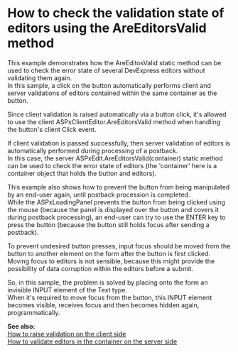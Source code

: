 # How to check the validation state of editors using the AreEditorsValid method


<p>This example demonstrates how the AreEditosValid static method can be used to check the error state of several DevExpress editors without validating them again.<br />
In this sample, a click on the button automatically performs client and server validations of editors contained within the same container as the button. </p><p>Since client validation is raised automatically via a button click, it's allowed to use the client ASPxClientEditor.AreEditorsValid method when handling the button's client Click event.</p><p>If client validation is passed successfully, then server validation of editors is automatically performed during processing of a postback.<br />
In this case, the server ASPxEdit.AreEditorsValid(container) static method can be used to check the error state of editors (the 'container' here is a container object that holds the button and editors).</p><p>This example also shows how to prevent the button from being manipulated by an end-user again, until postback procession is completed. <br />
While the ASPxLoadingPanel prevents the button from being clicked using the mouse (because the panel is displayed over the button and covers it during postback processing), an end-user can try to use the ENTER key to press the button (because the button still holds focus after sending a postback).</p><p>To prevent undesired button presses, input focus should be moved from the button to another element on the form after the button is first clicked.<br />
Moving focus to editors is not sensible, because this might provide the possibility of data corruption within the editors before a submit.</p><p>So, in this sample, the problem is solved by placing onto the form an invisible INPUT element of the Text type. <br />
When it's required to move focus from the button, this INPUT element becomes visible, receives focus and then becomes hidden again, programmatically.</p><p><strong>See also:</strong><br />
<a href="https://www.devexpress.com/Support/Center/p/E124">How to raise validation on the client side</a><br />
<a href="https://www.devexpress.com/Support/Center/p/E3633">How to validate editors in the container on the server side</a></p>

<br/>


